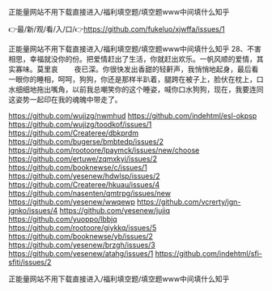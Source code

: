 正能量网站不用下载直接进入/福利填空题/填空题www中间填什么知乎

👉最/新/观/看/入/口/👉https://github.com/fukeluo/xjwffa/issues/1

正能量网站不用下载直接进入/福利填空题/填空题www中间填什么知乎	28、不害相思，幸福就没你的份。把爱情赶出了生活，你就赶出欢乐。一帆风顺的爱情，其实寡味。莫里哀
　　夜已深。你很快发出香甜的轻鼾声，我悄悄地起身，最后看一眼你的睡相，呵呵，狗狗，你还是那样半趴着，腿跨在被子上，脸伏在枕上，口水细细地拖出嘴角，以前我总嘲笑你的这个睡姿，喊你口水狗狗，现在，我要连同这姿势一起印在我的魂魄中带走了。


https://github.com/wujizg/nwmhud
https://github.com/indehtml/esl-okpsp
https://github.com/wujizg/toodkof/issues/1
https://github.com/Createree/dbkprdm
https://github.com/bugerse/bmbtedp/issues/2
https://github.com/rootoore/lpaymck/issues/new/choose
https://github.com/ertuwe/zqmxkyi/issues/2
https://github.com/booknewse/c/issues/1
https://github.com/yesenew/hdwlsp/issues/2
https://github.com/Createree/hkuau/issues/4
https://github.com/nasenten/qmtrpg/issues/new
https://github.com/yesenew/wwqewp
https://github.com/vcrerty/jgn-jgnko/issues/4
https://github.com/yesenew/jujiq
https://github.com/yuoppo/lbbjq
https://github.com/rootoore/giykkq/issues/5
https://github.com/booknewse/yb/issues/2
https://github.com/yesenew/brzgh/issues/3
https://github.com/yesenew/atahg/issues/1
https://github.com/indehtml/sfi-sfiti/issues/2

正能量网站不用下载直接进入/福利填空题/填空题www中间填什么知乎
